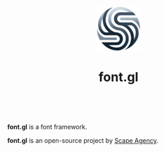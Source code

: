 <header>
<p align="center">
    <img src="assets/image/stylescape-logo-transparant.png" width="20%" height="20%" alt="Stylescape Logo">
</p>
<h1 align='center' style='border-bottom: none;'>font.gl</h1>
<!-- <h3 align='center'></h3> -->
</header>
<br/>

**font.gl** is a font framework.

**font.gl** is an open-source project by [Scape Agency](https://www.scape.agency "Scape Agency website").
